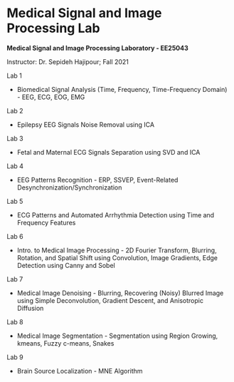 # Medical Signal and Image Processing Lab

**Medical Signal and Image Processing Laboratory - EE25043**

Instructor: Dr. Sepideh Hajipour; Fall 2021

Lab 1

*   Biomedical Signal Analysis (Time, Frequency, Time-Frequency Domain) - EEG, ECG, EOG, EMG

Lab 2

*   Epilepsy EEG Signals Noise Removal using ICA

Lab 3

*   Fetal and Maternal ECG Signals Separation using SVD and ICA

Lab 4

*   EEG Patterns Recognition - ERP, SSVEP, Event-Related Desynchronization/Synchronization

Lab 5

*   ECG Patterns and Automated Arrhythmia Detection using Time and Frequency Features

Lab 6

*   Intro. to Medical Image Processing - 2D Fourier Transform, Blurring, Rotation, and Spatial Shift using Convolution, Image Gradients, Edge Detection using Canny and Sobel

Lab 7

*   Medical Image Denoising - Blurring, Recovering (Noisy) Blurred Image using Simple Deconvolution, Gradient Descent, and Anisotropic Diffusion

Lab 8

*   Medical Image Segmentation - Segmentation using Region Growing, kmeans, Fuzzy c-means, Snakes

Lab 9

*   Brain Source Localization - MNE Algorithm

